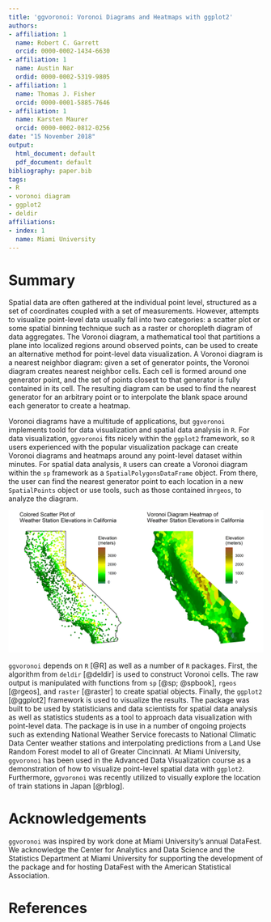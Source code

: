 ```yaml
---
title: 'ggvoronoi: Voronoi Diagrams and Heatmaps with ggplot2'
authors:
- affiliation: 1
  name: Robert C. Garrett
  orcid: 0000-0002-1434-6630
- affiliation: 1
  name: Austin Nar
  ordid: 0000-0002-5319-9805
- affiliation: 1
  name: Thomas J. Fisher
  orcid: 0000-0001-5885-7646
- affiliation: 1
  name: Karsten Maurer
  orcid: 0000-0002-0812-0256
date: "15 November 2018"
output:
  html_document: default
  pdf_document: default
bibliography: paper.bib
tags:
- R
- voronoi diagram
- ggplot2
- deldir
affiliations:
- index: 1
  name: Miami University
---
```


# Summary


Spatial data are often gathered at the individual point level, structured as a set of coordinates coupled with a set of measurements. However, attempts to visualize point-level data usually fall into two categories: a scatter plot or some spatial binning technique such as a raster or choropleth diagram of data aggregates. The Voronoi diagram, a mathematical tool that partitions a plane into localized regions around observed points, can be used to create an alternative method for point-level data visualization. A Voronoi diagram is a nearest neighbor diagram: given a set of generator points, the Voronoi diagram creates nearest neighbor cells. Each cell is formed around one generator point, and the set of points closest to that generator is fully contained in its cell. The resulting diagram can be used to find the nearest generator for an arbitrary point or to interpolate the blank space around each generator to create a heatmap.

Voronoi diagrams have a multitude of applications, but ``ggvoronoi`` implements toold for data visualization and spatial data analysis in ``R``. For data visualization, ``ggvoronoi`` fits nicely within the ``ggplot2`` framework, so ``R`` users experienced with the popular visualization package can create Voronoi diagrams and heatmaps around any point-level dataset within minutes. For spatial data analysis, ``R`` users can create a Voronoi diagram within the ``sp`` framework as a ``SpatialPolygonsDataFrame`` object. From there, the user can find the nearest generator point to each location in a new ``SpatialPoints`` object or use tools, such as those contained in``rgeos``, to analyze the diagram.

![Comparison of a colored scatter plot and Voronoi diagram heatmap. The data containing the National Climatic Data Center weather station coordinates and elevations are included in the package, and the code for this plot is in the package vignette.](california.jpeg)

``ggvoronoi`` depends on ``R`` [@R] as well as a number of ``R`` packages. First, the algorithm from ``deldir`` [@deldir] is used to construct Voronoi cells. The raw output is manipulated with functions from ``sp`` [@sp; @spbook], ``rgeos`` [@rgeos], and ``raster`` [@raster] to create spatial objects. Finally, the ``ggplot2`` [@ggplot2] framework is used to visualize the results. The package was built to be used by statisticians and data scientists for spatial data analysis as well as statistics students as a tool to approach data visualization with point-level data. The package is in use in a number of ongoing projects such as extending National Weather Service forecasts to National Climatic Data Center weather stations and interpolating predictions from a Land Use Random Forest model to all of Greater Cincinnati. At Miami University, ``ggvoronoi`` has been used in the Advanced Data Visualization course as a demonstration of how to visualize point-level spatial data with ``ggplot2``. Furthermore, ``ggvoronoi`` was recently utilized to visually explore the location of train stations in Japan [@rblog]. 


# Acknowledgements


``ggvoronoi`` was inspired by work done at Miami University’s annual DataFest. We acknowledge the Center for Analytics and Data Science and the Statistics Department at Miami University for supporting the development of the package and for hosting DataFest with the American Statistical Association. 


# References

